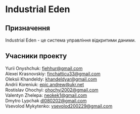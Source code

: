 # Industrial Eden

## Призначення
Industrial Eden - це система управління відкритими даними.

## Учасники проекту

Yurii Onyshchuk: fjehhur@gmail.com</br>
Alexei Krasnovskiy: finchatticu33@gmail.com</br>
Oleksii Khandeldy: khandeldyar@gmail.com</br>
Andrii Koreniuk: epic.andrew@ukr.net</br>
Rostislav Ohochyi: ohochyi2002@gmail.com</br>
Valentyn Zhelepa: neokek1@gmail.com</br>
Dmytro Lypchak dl080202@gmail.com</br>
Vsevolod Mykytenko: vsevolod200229@gmail.com</br>

